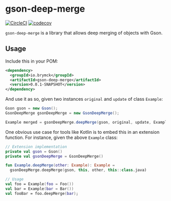 gson-deep-merge
===============

[![CircleCI](https://circleci.com/gh/brymck/gson-deep-merge.svg?style=svg)](https://circleci.com/gh/brymck/gson-deep-merge)
[![codecov](https://codecov.io/gh/brymck/gson-deep-merge/branch/master/graph/badge.svg)](https://codecov.io/gh/brymck/gson-deep-merge)

`gson-deep-merge` is a library that allows deep merging of objects with Gson.

Usage
-----

Include this in your POM:

```xml
<dependency>
  <groupId>io.brymck</groupId>
  <artifactId>gson-deep-merge</artifactId>
  <version>0.0.1-SNAPSHOT</version>
</dependency>
```

And use it as so, given two instances `original` and `update` of class `Example`:

```java
Gson gson = new Gson();
GsonDeepMerge gsonDeepMerge = new GsonDeepMerge();

Example merged = gsonDeepMerge.deepMerge(gson, original, update, Example.class);
```

One obvious use case for tools like Kotlin is to embed this in an extension function.
For instance, given the above `Example` class:

```kotlin
// Extension implementation
private val gson = Gson()
private val gsonDeepMerge = GsonDeepMerge()

fun Example.deepMerge(other: Example): Example =
  gsonDeepMerge.deepMerge(gson, this, other, this::class.java)

// Usage
val foo = Example(foo = Foo())
val bar = Example(bar = Bar())
val fooBar = foo.deepMerge(bar);
```
